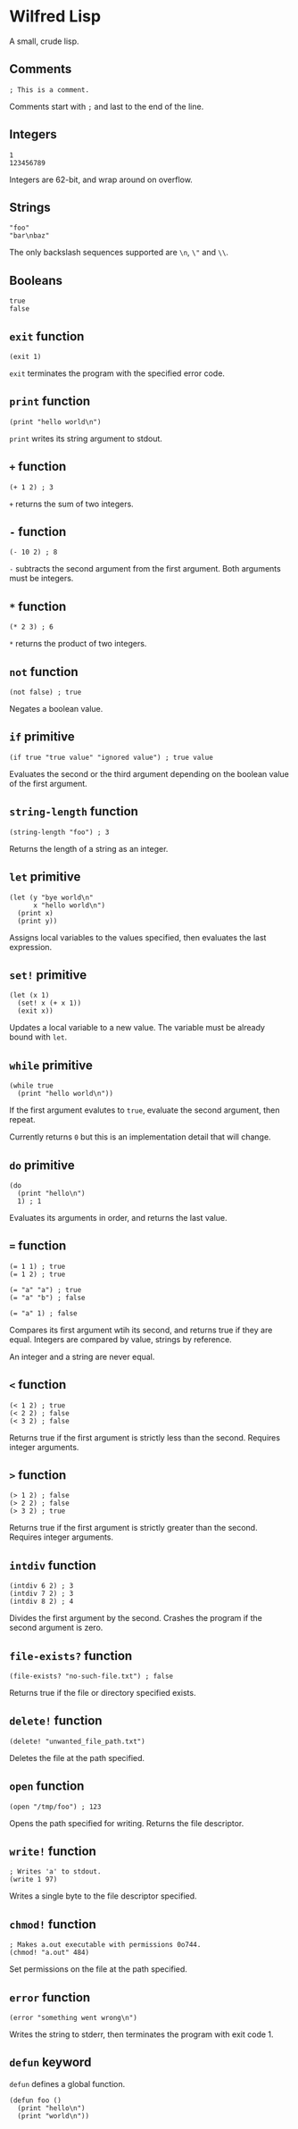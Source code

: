 # Wilfred Lisp

A small, crude lisp.

## Comments

```
; This is a comment.
```

Comments start with `;` and last to the end of the line.

## Integers

```
1
123456789
```

Integers are 62-bit, and wrap around on overflow.

## Strings

```
"foo"
"bar\nbaz"
```

The only backslash sequences supported are `\n`, `\"` and `\\`.

## Booleans

```
true
false
```

## `exit` function

```
(exit 1)
```

`exit` terminates the program with the specified error code.

## `print` function

```
(print "hello world\n")
```

`print` writes its string argument to stdout.

## `+` function

```
(+ 1 2) ; 3
```

`+` returns the sum of two integers.

## `-` function

```
(- 10 2) ; 8
```

`-` subtracts the second argument from the first argument. Both
arguments must be integers.

## `*` function

```
(* 2 3) ; 6
```

`*` returns the product of two integers.

## `not` function

```
(not false) ; true
```

Negates a boolean value.

## `if` primitive

```
(if true "true value" "ignored value") ; true value
```

Evaluates the second or the third argument depending on the boolean
value of the first argument.

## `string-length` function

```
(string-length "foo") ; 3
```

Returns the length of a string as an integer.

## `let` primitive

```
(let (y "bye world\n"
      x "hello world\n")
  (print x)
  (print y))
```

Assigns local variables to the values specified, then evaluates the
last expression.

## `set!` primitive

```
(let (x 1)
  (set! x (+ x 1))
  (exit x))
```

Updates a local variable to a new value. The variable must be already
bound with `let`.

## `while` primitive

```
(while true
  (print "hello world\n"))
```

If the first argument evalutes to `true`, evaluate the second
argument, then repeat.

Currently returns `0` but this is an implementation detail that will
change.

## `do` primitive

```
(do
  (print "hello\n")
  1) ; 1
```

Evaluates its arguments in order, and returns the last value.

## `=` function

```
(= 1 1) ; true
(= 1 2) ; true

(= "a" "a") ; true
(= "a" "b") ; false

(= "a" 1) ; false
```

Compares its first argument wtih its second, and returns true if they
are equal. Integers are compared by value, strings by reference.

An integer and a string are never equal.

## `<` function

```
(< 1 2) ; true
(< 2 2) ; false
(< 3 2) ; false
```

Returns true if the first argument is strictly less than the
second. Requires integer arguments.

## `>` function

```
(> 1 2) ; false
(> 2 2) ; false
(> 3 2) ; true
```

Returns true if the first argument is strictly greater than the
second. Requires integer arguments.

## `intdiv` function

```
(intdiv 6 2) ; 3
(intdiv 7 2) ; 3
(intdiv 8 2) ; 4
```

Divides the first argument by the second. Crashes the program if the
second argument is zero.

## `file-exists?` function

```
(file-exists? "no-such-file.txt") ; false
```

Returns true if the file or directory specified exists.

## `delete!` function

```
(delete! "unwanted_file_path.txt")
```

Deletes the file at the path specified.


## `open` function

```
(open "/tmp/foo") ; 123
```

Opens the path specified for writing. Returns the file descriptor.

## `write!` function

```
; Writes 'a' to stdout.
(write 1 97)
```

Writes a single byte to the file descriptor specified.

## `chmod!` function

```
; Makes a.out executable with permissions 0o744.
(chmod! "a.out" 484)
```

Set permissions on the file at the path specified.

## `error` function

```
(error "something went wrong\n")
```

Writes the string to stderr, then terminates the program with exit
code 1.

## `defun` keyword

`defun` defines a global function.

```
(defun foo ()
  (print "hello\n")
  (print "world\n"))
```
